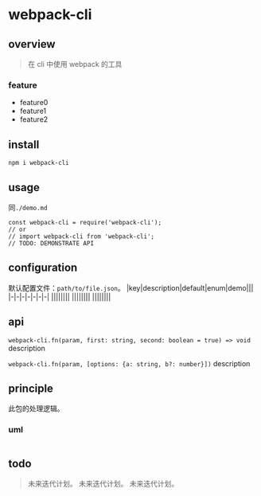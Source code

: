 # webpack-cli

## overview

> 在 cli 中使用 webpack 的工具

### feature

- feature0
- feature1
- feature2

## install

`npm i webpack-cli`

## usage

同`./demo.md`

```
const webpack-cli = require('webpack-cli');
// or
// import webpack-cli from 'webpack-cli';
// TODO: DEMONSTRATE API
```

## configuration

默认配置文件：`path/to/file.json`。
|key|description|default|enum|demo|||
|-|-|-|-|-|-|-|
||||||||
||||||||
||||||||

## api

`webpack-cli.fn(param, first: string, second: boolean = true) => void`
description

`webpack-cli.fn(param, [options: {a: string, b?: number}])`
description

## principle

此包的处理逻辑。

### uml

```

```

## todo

> 未来迭代计划。
> 未来迭代计划。
> 未来迭代计划。
